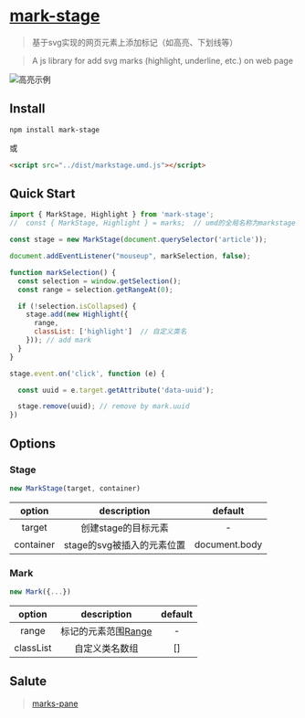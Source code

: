 # [mark-stage](https://www.npmjs.com/package/mark-stage)

> 基于svg实现的网页元素上添加标记（如高亮、下划线等）

> A js library for add svg marks (highlight, underline, etc.) on web page 

![高亮示例](https://github.com/xpinus/mark-stage/raw/master/doc/images/highlight.gif)

## Install

```shell
npm install mark-stage
```
或
```html
<script src="../dist/markstage.umd.js"></script>
```

## Quick Start

```js
import { MarkStage, Highlight } from 'mark-stage';
//  const { MarkStage, Highlight } = marks;  // umd的全局名称为markstage

const stage = new MarkStage(document.querySelector('article'));

document.addEventListener("mouseup", markSelection, false);

function markSelection() {
  const selection = window.getSelection();
  const range = selection.getRangeAt(0);

  if (!selection.isCollapsed) {
    stage.add(new Highlight({
      range,
      classList: ['highlight']  // 自定义类名
    })); // add mark
  }
}

stage.event.on('click', function (e) {

  const uuid = e.target.getAttribute('data-uuid');

  stage.remove(uuid); // remove by mark.uuid
})
```


## Options

### Stage

```js
new MarkStage(target, container)
```

option     | description               | default
:--------: | :--------:                | :--------:
target     | 创建stage的目标元素         |  -
container  | stage的svg被插入的元素位置  | document.body

### Mark

```js
new Mark({...})
```

option     | description   | default
:--------: | :--------:    | :--------:
range      | 标记的元素范围[Range](https://developer.mozilla.org/en-US/docs/Web/API/Range)  |  -
classList  | 自定义类名数组  |  []

## Salute

> [marks-pane](https://github.com/fchasen/marks)